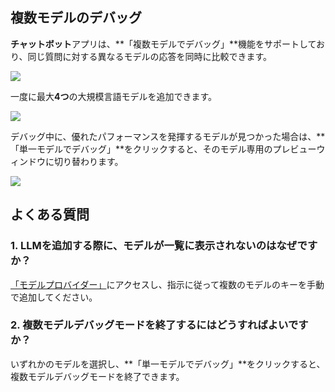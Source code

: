 ## 複数モデルのデバッグ

**チャットボット**アプリは、**「複数モデルでデバッグ」**機能をサポートしており、同じ質問に対する異なるモデルの応答を同時に比較できます。

![](https://assets-docs.dify.ai/2025/02/6b77275258e6d48a540251beed0d16f3.png)

一度に最大**4つ**の大規模言語モデルを追加できます。

![](https://assets-docs.dify.ai/2025/02/226b016ca72a7a914fe94f8b804d1334.png)

デバッグ中に、優れたパフォーマンスを発揮するモデルが見つかった場合は、**「単一モデルでデバッグ」**をクリックすると、そのモデル専用のプレビューウィンドウに切り替わります。

![](https://assets-docs.dify.ai/2025/02/d273dee2ec4c04f7208a4f7a8b3a86db.png)

## よくある質問

### 1. LLMを追加する際に、モデルが一覧に表示されないのはなぜですか？

[「モデルプロバイダー」](https://docs.dify.ai/guides/model-configuration)にアクセスし、指示に従って複数のモデルのキーを手動で追加してください。

### 2. 複数モデルデバッグモードを終了するにはどうすればよいですか？

いずれかのモデルを選択し、**「単一モデルでデバッグ」**をクリックすると、複数モデルデバッグモードを終了できます。
